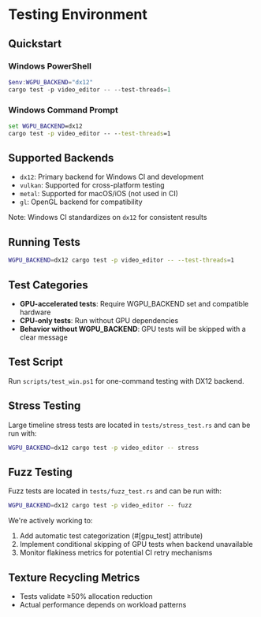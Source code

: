 # Testing Environment

## Quickstart

### Windows PowerShell
```powershell
$env:WGPU_BACKEND="dx12"
cargo test -p video_editor -- --test-threads=1
```

### Windows Command Prompt
```cmd
set WGPU_BACKEND=dx12
cargo test -p video_editor -- --test-threads=1
```

## Supported Backends
- `dx12`: Primary backend for Windows CI and development
- `vulkan`: Supported for cross-platform testing
- `metal`: Supported for macOS/iOS (not used in CI)
- `gl`: OpenGL backend for compatibility

Note: Windows CI standardizes on `dx12` for consistent results

## Running Tests
```bash
WGPU_BACKEND=dx12 cargo test -p video_editor -- --test-threads=1
```

## Test Categories
- **GPU-accelerated tests**: Require WGPU_BACKEND set and compatible hardware
- **CPU-only tests**: Run without GPU dependencies
- **Behavior without WGPU_BACKEND**: GPU tests will be skipped with a clear message

## Test Script
Run `scripts/test_win.ps1` for one-command testing with DX12 backend.

## Stress Testing
Large timeline stress tests are located in `tests/stress_test.rs` and can be run with:
```bash
WGPU_BACKEND=dx12 cargo test -p video_editor -- stress
```

## Fuzz Testing
Fuzz tests are located in `tests/fuzz_test.rs` and can be run with:
```bash
WGPU_BACKEND=dx12 cargo test -p video_editor -- fuzz
```

We're actively working to:
1. Add automatic test categorization (#[gpu_test] attribute)
2. Implement conditional skipping of GPU tests when backend unavailable
3. Monitor flakiness metrics for potential CI retry mechanisms

## Texture Recycling Metrics
- Tests validate ≥50% allocation reduction
- Actual performance depends on workload patterns